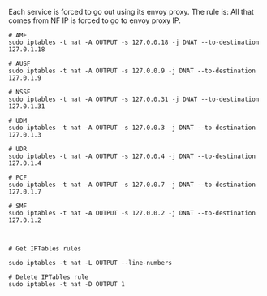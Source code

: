 Each service is forced to go out using its envoy proxy.
The rule is: All that comes from NF IP is forced to go to envoy proxy IP.

```
# AMF
sudo iptables -t nat -A OUTPUT -s 127.0.0.18 -j DNAT --to-destination 127.0.1.18

# AUSF
sudo iptables -t nat -A OUTPUT -s 127.0.0.9 -j DNAT --to-destination 127.0.1.9

# NSSF
sudo iptables -t nat -A OUTPUT -s 127.0.0.31 -j DNAT --to-destination 127.0.1.31

# UDM
sudo iptables -t nat -A OUTPUT -s 127.0.0.3 -j DNAT --to-destination 127.0.1.3

# UDR
sudo iptables -t nat -A OUTPUT -s 127.0.0.4 -j DNAT --to-destination 127.0.1.4

# PCF
sudo iptables -t nat -A OUTPUT -s 127.0.0.7 -j DNAT --to-destination 127.0.1.7

# SMF
sudo iptables -t nat -A OUTPUT -s 127.0.0.2 -j DNAT --to-destination 127.0.1.2



# Get IPTables rules

sudo iptables -t nat -L OUTPUT --line-numbers

# Delete IPTables rule
sudo iptables -t nat -D OUTPUT 1
```